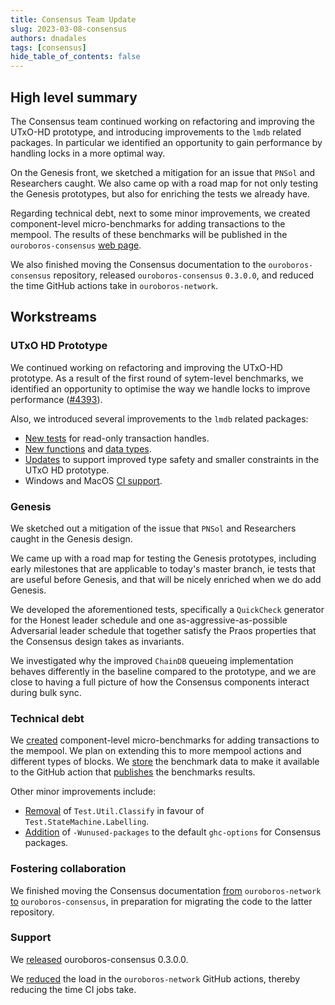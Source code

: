 ```yaml
---
title: Consensus Team Update
slug: 2023-03-08-consensus
authors: dnadales
tags: [consensus]
hide_table_of_contents: false
---
```


## High level summary

The Consensus team continued working on refactoring and improving the UTxO-HD
prototype, and introducing improvements to the `lmdb` related packages. In
particular we identified an opportunity to gain performance by handling locks in
a more optimal way.

On the Genesis front, we sketched a mitigation for an issue that `PNSol` and
Researchers caught. We also came op with a road map for not only testing the
Genesis prototypes, but also for enriching the tests we already have.

Regarding technical debt, next to some minor improvements, we created
component-level micro-benchmarks for adding transactions to the mempool. The
results of these benchmarks will be published in the `ouroboros-consensus` [web
page][oc-web-page].

We also finished moving the Consensus documentation to the `ouroboros-consensus`
repository, released `ouroboros-consensus` `0.3.0.0`, and reduced the time
GitHub actions take in `ouroboros-network`.

## Workstreams

### UTxO HD Prototype

We continued working on refactoring and improving the UTxO-HD prototype. As a
result of the first round of sytem-level benchmarks, we identified an
opportunity to optimise the way we handle locks to improve performance
([#4393][issue-4393]).

Also, we introduced several improvements to the `lmdb` related packages:
- [New tests][pull-19] for read-only transaction handles.
- [New functions][pull-18] and [data types][pull-13].
- [Updates][pull-11] to support improved type safety and smaller constraints in
  the UTxO HD prototype.
- Windows and MacOS [CI support][pull-8].

### Genesis

We sketched out a mitigation of the issue that `PNSol` and Researchers caught in
the Genesis design.

We came up with a road map for testing the Genesis prototypes, including early
milestones that are applicable to today's master branch, ie tests that are
useful before Genesis, and that will be nicely enriched when we do add Genesis.

We developed the aforementioned tests, specifically a `QuickCheck` generator for
the Honest leader schedule and one as-aggressive-as-possible Adversarial
leader schedule that together satisfy the Praos properties that the Consensus
design takes as invariants.

We investigated why the improved `ChainDB` queueing implementation behaves
differently in the baseline compared to the prototype, and we are close to
having a full picture of how the Consensus components interact during bulk sync.

### Technical debt

We [created][pull-4400] component-level micro-benchmarks for adding transactions
to the mempool. We plan on extending this to more mempool actions and different
types of blocks. We [store][pull-4422] the benchmark data to make it available
to the GitHub action that [publishes][pull-12] the benchmarks results.

Other minor improvements include:

- [Removal][pull-4429] of `Test.Util.Classify` in favour of `Test.StateMachine.Labelling`.
- [Addition][pull-4423] of `-Wunused-packages` to the default `ghc-options` for Consensus
  packages.

### Fostering collaboration

We finished moving the Consensus documentation [from][pull-4374]
`ouroboros-network` [to][pull-8] `ouroboros-consensus`, in preparation for
migrating the code to the latter repository.

### Support

We [released][pull-4412] ouroboros-consensus 0.3.0.0.

We [reduced][pull-4421] the load in the `ouroboros-network` GitHub actions,
thereby reducing the time CI jobs take.

[issue-4393]: https://github.com/input-output-hk/ouroboros-network/issues/4393
[pull-19]: https://github.com/input-output-hk/lmdb-simple/pull/19
[pull-18]: https://github.com/input-output-hk/lmdb-simple/pull/18
[pull-13]: https://github.com/input-output-hk/lmdb-simple/pull/13
[pull-11]: https://github.com/input-output-hk/lmdb-simple/pull/11
[pull-8]: https://github.com/input-output-hk/haskell-lmdb/pull/8
[pull-4400]: https://github.com/input-output-hk/ouroboros-network/pull/4400
[pull-4422]: https://github.com/input-output-hk/ouroboros-network/pull/4422
[pull-12]: https://github.com/input-output-hk/ouroboros-consensus/pull/12
[pull-4429]: https://github.com/input-output-hk/ouroboros-network/pull/4429
[pull-4423]: https://github.com/input-output-hk/ouroboros-network/pull/4423
[pull-4374]: https://github.com/input-output-hk/ouroboros-network/pull/4374
[pull-8]: https://github.com/input-output-hk/ouroboros-consensus/pull/8
[pull-4412]: https://github.com/input-output-hk/ouroboros-network/pull/4412
[pull-4421]: https://github.com/input-output-hk/ouroboros-network/pull/4421
[oc-web-page]: https://input-output-hk.github.io/ouroboros-consensus/

